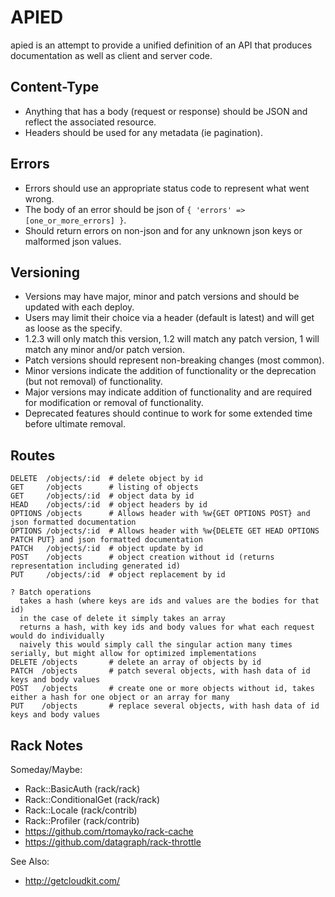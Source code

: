 APIED
=====

apied is an attempt to provide a unified definition of an API that produces documentation as well as client and server code.

Content-Type
------------

* Anything that has a body (request or response) should be JSON and reflect the associated resource.
* Headers should be used for any metadata (ie pagination).

Errors
------

* Errors should use an appropriate status code to represent what went wrong.
* The body of an error should be json of `{ 'errors' => [one_or_more_errors] }`.
* Should return errors on non-json and for any unknown json keys or malformed json values.

Versioning
----------

* Versions may have major, minor and patch versions and should be updated with each deploy.
* Users may limit their choice via a header (default is latest) and will get as loose as the specify.
* 1.2.3 will only match this version, 1.2 will match any patch version, 1 will match any minor and/or patch version.
* Patch versions should represent non-breaking changes (most common).
* Minor versions indicate the addition of functionality or the deprecation (but not removal) of functionality.
* Major versions may indicate addition of functionality and are required for modification or removal of functionality.
* Deprecated features should continue to work for some extended time before ultimate removal.

Routes
------

```
DELETE  /objects/:id  # delete object by id
GET     /objects      # listing of objects
GET     /objects/:id  # object data by id
HEAD    /objects/:id  # object headers by id
OPTIONS /objects      # Allows header with %w{GET OPTIONS POST} and json formatted documentation
OPTIONS /objects/:id  # Allows header with %w{DELETE GET HEAD OPTIONS PATCH PUT} and json formatted documentation
PATCH   /objects/:id  # object update by id
POST    /objects      # object creation without id (returns representation including generated id)
PUT     /objects/:id  # object replacement by id

? Batch operations
  takes a hash (where keys are ids and values are the bodies for that id)
  in the case of delete it simply takes an array
  returns a hash, with key ids and body values for what each request would do individually
  naively this would simply call the singular action many times serially, but might allow for optimized implementations
DELETE /objects       # delete an array of objects by id
PATCH  /objects       # patch several objects, with hash data of id keys and body values
POST   /objects       # create one or more objects without id, takes either a hash for one object or an array for many
PUT    /objects       # replace several objects, with hash data of id keys and body values
```

Rack Notes
----------

Someday/Maybe:
* Rack::BasicAuth (rack/rack)
* Rack::ConditionalGet (rack/rack)
* Rack::Locale (rack/contrib)
* Rack::Profiler (rack/contrib)
* https://github.com/rtomayko/rack-cache
* https://github.com/datagraph/rack-throttle

See Also:
* http://getcloudkit.com/
